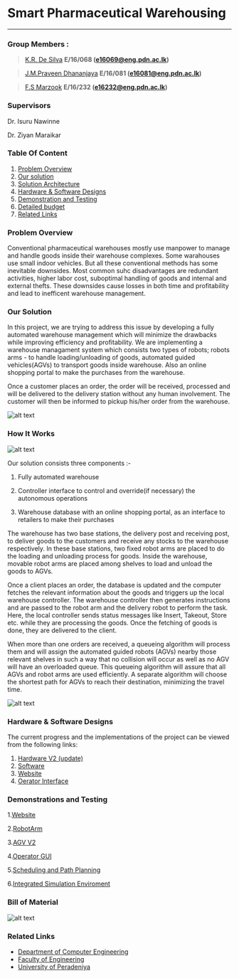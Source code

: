 # Smart Pharmaceutical Warehousing
---

### Group Members :
>[K.R. De Silva](https://github.com/RashmikaDeSilva) **E/16/068  (e16069@eng.pdn.ac.lk)**

>[J.M.Praveen Dhananjaya](https://github.com/praveendhananjaya) **E/16/081  (e16081@eng.pdn.ac.lk)**

>[F.S Marzook](https://github.com/ShamraMarzook) **E/16/232  (e16232@eng.pdn.ac.lk)**

### Supervisors
Dr. Isuru Nawinne

Dr. Ziyan Maraikar


### Table Of Content
1. [Problem Overview](https://github.com/cepdnaclk/e16-3yp-smart-pharmaceutical-warehousing#Problem-Overview)
2. [Our solution](https://github.com/cepdnaclk/e16-3yp-smart-pharmaceutical-warehousing#Our-Solution)
3. [Solution Architecture](https://github.com/cepdnaclk/e16-3yp-smart-pharmaceutical-warehousing#Solution-Architecture)
4. [Hardware & Software Designs](https://github.com/cepdnaclk/e16-3yp-smart-pharmaceutical-warehousing#hardware--software-designs)
5. [Demonstration and Testing](https://github.com/cepdnaclk/e16-3yp-smart-pharmaceutical-warehousing#Demonstrations-and-Testing)
6. [Detailed budget](https://github.com/cepdnaclk/e16-3yp-smart-pharmaceutical-warehousing#Bill-of-Material)
7. [Related Links](https://github.com/cepdnaclk/e16-3yp-smart-pharmaceutical-warehousing#Related-Links)


### Problem Overview
Conventional pharmaceutical warehouses mostly use manpower to manage and handle goods inside their warehouse complexes. Some warahouses use small indoor vehicles. But all these conventional methods has some inevitable downsides. Most common suhc disadvantages are redundant activities, higher labor cost, suboptimal handling of goods and internal and external thefts. These downsides cause losses in both time and profitability and lead to inefficent warehouse management. 


### Our Solution
In this project, we are trying to address this issue by developing a fully automated warehouse management which will minimize the drawbacks while improving efficiency and profitability. We are implementing a warehouse managament system which consists two types of robots; robots arms - to handle loading/unloading of goods, automated guided vehicles(AGVs) to transport goods inside warehouse. Also an online shopping portal to make the purchases from the warehouse.

Once a customer places an order, the order will be received, processed and will be delivered to the delivery station without any human involvement. The customer will then be informed to pickup his/her order from the warehouse.

   ![alt text](https://github.com/cepdnaclk/e16-3yp-smart-pharmaceutical-warehousing/blob/main/docs/Overall.png?raw=true)

 
### How It Works 
   ![alt text](https://github.com/cepdnaclk/e16-3yp-smart-pharmaceutical-warehousing/blob/main/docs/line.png?raw=true)
   
Our solution consists three components :-
  1. Fully automated warehouse
  
  2. Controller interface to control and override(if necessary) the autonomous operations
  
  3. Warehouse database with an online shopping portal, as an interface to retailers to make their purchases

The warehouse has two base stations, the delivery post and receiving post, to deliver goods to the customers and receive any stocks to the warehouse respectively. In these base stations, two fixed robot arms are placed to do the loading and unloading process for goods.  Inside the warehouse, movable robot arms are placed among shelves to load and unload the goods to AGVs.

Once a client places an order, the database is updated and the computer fetches the relevant information about the goods and triggers up the local warehouse controller. The warehouse controller then generates instructions and are passed to the robot arm and the delivery robot to perform the task. Here, the local controller sends status messages like Insert, Takeout, Store etc. while they are processing the goods. Once the fetching of goods is done, they are delivered to the client.

When more than one orders are received, a queueing algorithm will process them and will assign the automated guided robots (AGVs) nearby those relevant shelves in such a way that no collision will occur as well as no AGV will have an overloaded queue. This queueing algorithm will assure that all AGVs and robot arms are used efficiently. A separate algorithm will choose the shortest path for AGVs to reach their destination, minimizing the travel time. 

   ![alt text](https://github.com/cepdnaclk/e16-3yp-smart-pharmaceutical-warehousing/blob/main/docs/Solution_overview.jpg)


### Hardware & Software Designs
The current progress and the implementations of the project can be viewed from the following links:
1. [Hardware V2 (update)](https://github.com/cepdnaclk/e16-3yp-smart-pharmaceutical-warehousing/tree/main/Hardware)
2. [Software](https://github.com/cepdnaclk/e16-3yp-smart-pharmaceutical-warehousing/tree/main/Software)
3. [Website](https://github.com/cepdnaclk/e16-3yp-smart-pharmaceutical-warehousing/blob/main/Web%20application/aws)
4. [Oerator Interface](https://github.com/cepdnaclk/e16-3yp-smart-pharmaceutical-warehousing/tree/main/Operator%20Interface)



### Demonstrations and Testing
   1.[Website]( https://github.com/cepdnaclk/e16-3yp-smart-pharmaceutical-warehousing/blob/main/Web%20application/aws/doc/demo.gif "Logo")

   2.[RobotArm](https://github.com/cepdnaclk/e16-3yp-smart-pharmaceutical-warehousing/blob/main/docs/robot_arm.gif)

   3.[AGV V2]( https://github.com/cepdnaclk/e16-3yp-smart-pharmaceutical-warehousing/tree/main/Hardware/AGV )
   
   4.[Operator GUI](https://github.com/cepdnaclk/e16-3yp-smart-pharmaceutical-warehousing/blob/main/Operator%20Interface/demo.mp4)
   
   5.[Scheduling and Path Planning](https://github.com/cepdnaclk/e16-3yp-smart-pharmaceutical-warehousing/blob/main/Software/Simulator/Testing/TSP_algo_UnitTest.mp4)
   
   6.[Integrated Simulation Enviroment](https://github.com/cepdnaclk/e16-3yp-smart-pharmaceutical-warehousing/blob/main/Software/Simulator/Testing/Simulation_testing.mp4)



### Bill of Material

![alt text](https://github.com/cepdnaclk/e16-3yp-smart-pharmaceutical-warehousing/blob/main/docs/BoM.jpg)
 
 
### Related Links
- [Department of Computer Engineering](http://www.ce.pdn.ac.lk/)
- [Faculty of Engineering](http://eng.pdn.ac.lk/)
- [University of Peradeniya](https://www.pdn.ac.lk/)
